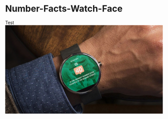 # Number-Facts-Watch-Face
Test
<img src="https://raw.githubusercontent.com/tjosan007/Number-Facts-Watch-Face/master/GP_02.jpg">
